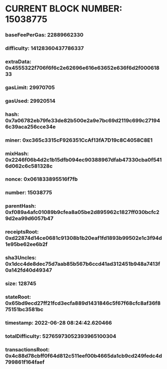 # CURRENT BLOCK NUMBER: 15038775

### baseFeePerGas: 22889662330
### difficulty: 14128360437786337
### extraData: 0x4555322f706f6f6c2e62696e616e63652e636f6d2f00061833
### gasLimit: 29970705
### gasUsed: 29920514
### hash: 0x7a06782eb79fe33de82b500e2a9e7bc69d2119c699c271946c39aca256cce34e
### miner: 0xc365c3315cF926351CcAf13fA7D19c8C4058C8E1
### mixHash: 0x2246f06b4d2c1b15dfb094ec90388967dfab47330cba0f5416d062c6c581328c
### nonce: 0x061833895516f7fb
### number: 15038775
### parentHash: 0xf089a4afc01089b9cfea8a05be2d895962c1827ff030bcfc29d2ea99d6057b47
### receiptsRoot: 0xd22874d14ce0681c91308b1b20eaf1fd1893b99502e1c3f94d1e95be62ee6b2f
### sha3Uncles: 0x1dcc4de8dec75d7aab85b567b6ccd41ad312451b948a7413f0a142fd40d49347
### size: 128745
### stateRoot: 0x65bd9ecd27ff21fcd3ecfa889d1431846c5f67f68cfc8af36f875151bc3581bc
### timestamp: 2022-06-28 08:24:42.620466
### totalDifficulty: 52765973052393965100304
### transactionsRoot: 0x4c88d78cbff0f64d812c511eef00b4665da1cb9cd249fedc4d799861f164faef
